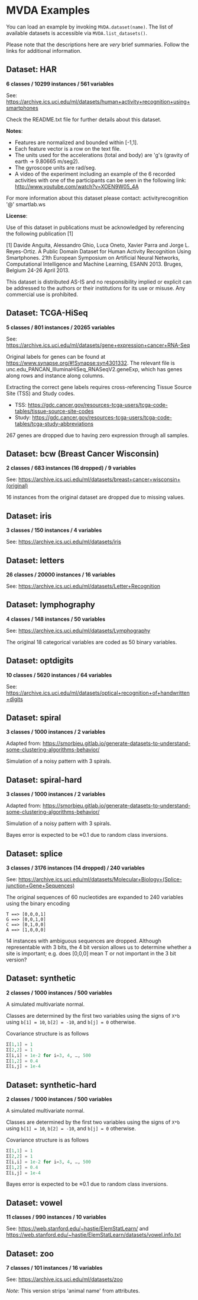 # MVDA Examples

You can load an example by invoking `MVDA.dataset(name)`.
The list of available datasets is accessible via `MVDA.list_datasets()`.

Please note that the descriptions here are *very* brief summaries. Follow the links for additional information.

## Dataset: HAR

**6 classes / 10299 instances / 561 variables**

See: https://archive.ics.uci.edu/ml/datasets/human+activity+recognition+using+smartphones

Check the README.txt file for further details about this dataset.

**Notes**: 

- Features are normalized and bounded within [-1,1].
- Each feature vector is a row on the text file.
- The units used for the accelerations (total and body) are 'g's (gravity of earth -> 9.80665 m/seg2).
- The gyroscope units are rad/seg.
- A video of the experiment including an example of the 6 recorded activities with one of the participants can be seen in the following link: http://www.youtube.com/watch?v=XOEN9W05_4A

For more information about this dataset please contact: activityrecognition '@' smartlab.ws

**License**:

Use of this dataset in publications must be acknowledged by referencing the following publication [1] 

[1] Davide Anguita, Alessandro Ghio, Luca Oneto, Xavier Parra and Jorge L. Reyes-Ortiz. A Public Domain Dataset for Human Activity Recognition Using Smartphones. 21th European Symposium on Artificial Neural Networks, Computational Intelligence and Machine Learning, ESANN 2013. Bruges, Belgium 24-26 April 2013. 

This dataset is distributed AS-IS and no responsibility implied or explicit can be addressed to the authors or their institutions for its use or misuse. Any commercial use is prohibited.

## Dataset: TCGA-HiSeq

**5 classes / 801 instances / 20265 variables**

See: https://archive.ics.uci.edu/ml/datasets/gene+expression+cancer+RNA-Seq

Original labels for genes can be found at https://www.synapse.org/#!Synapse:syn4301332.
The relevant file is unc.edu_PANCAN_IlluminaHiSeq_RNASeqV2.geneExp, which has genes along rows and
instance along columns.

Extracting the correct gene labels requires cross-referencing Tissue Source Site (TSS) and Study codes.

- TSS: https://gdc.cancer.gov/resources-tcga-users/tcga-code-tables/tissue-source-site-codes
- Study: https://gdc.cancer.gov/resources-tcga-users/tcga-code-tables/tcga-study-abbreviations

267 genes are dropped due to having zero expression through all samples.

## Dataset: bcw (Breast Cancer Wisconsin)

**2 classes / 683 instances (16 dropped) / 9 variables**

See: https://archive.ics.uci.edu/ml/datasets/breast+cancer+wisconsin+(original)

16 instances from the original dataset are dropped due to missing values.

## Dataset: iris

**3 classes / 150 instances / 4 variables**

See: https://archive.ics.uci.edu/ml/datasets/iris

## Dataset: letters

**26 classes / 20000 instances / 16 variables**

See: https://archive.ics.uci.edu/ml/datasets/Letter+Recognition

## Dataset: lymphography

**4 classes / 148 instances / 50 variables**

See: https://archive.ics.uci.edu/ml/datasets/Lymphography

The original 18 categorical variables are coded as 50 binary variables.

## Dataset: optdigits

**10 classes / 5620 instances / 64 variables**

See: https://archive.ics.uci.edu/ml/datasets/optical+recognition+of+handwritten+digits

## Dataset: spiral

**3 classes / 1000 instances / 2 variables**

Adapted from: https://smorbieu.gitlab.io/generate-datasets-to-understand-some-clustering-algorithms-behavior/

Simulation of a noisy pattern with 3 spirals.

## Dataset: spiral-hard

**3 classes / 1000 instances / 2 variables**

Adapted from: https://smorbieu.gitlab.io/generate-datasets-to-understand-some-clustering-algorithms-behavior/

Simulation of a noisy pattern with 3 spirals.

Bayes error is expected to be ≈0.1 due to random class inversions.

## Dataset: splice

**3 classes / 3176 instances (14 dropped) / 240 variables**

See: https://archive.ics.uci.edu/ml/datasets/Molecular+Biology+(Splice-junction+Gene+Sequences)

The original sequences of 60 nucleotides are expanded to 240 variables using the binary encoding

    T ==> [0,0,0,1]
    G ==> [0,0,1,0]
    C ==> [0,1,0,0]
    A ==> [1,0,0,0]

14 instances with ambiguous sequences are dropped. Although representable with 3 bits, the 4 bit
version allows us to determine whether a site is important; e.g. does [0,0,0] mean T or not
important in the 3 bit version? 

## Dataset: synthetic

**2 classes / 1000 instances / 500 variables**

A simulated multivariate normal.

Classes are determined by the first two variables using the signs of `X*b`
using `b[1] = 10`, `b[2] = -10`, and `b[j] = 0` otherwise.

Covariance structure is as follows

```julia
Σ[1,1] = 1
Σ[2,2] = 1
Σ[i,i] = 1e-2 for i=3, 4, …, 500
Σ[1,2] = 0.4
Σ[i,j] = 1e-4
```

## Dataset: synthetic-hard

**2 classes / 1000 instances / 500 variables**

A simulated multivariate normal.

Classes are determined by the first two variables using the signs of `X*b`
using `b[1] = 10`, `b[2] = -10`, and `b[j] = 0` otherwise.

Covariance structure is as follows

```julia
Σ[1,1] = 1
Σ[2,2] = 1
Σ[i,i] = 1e-2 for i=3, 4, …, 500
Σ[1,2] = 0.4
Σ[i,j] = 1e-4
```

Bayes error is expected to be ≈0.1 due to random class inversions.

## Dataset: vowel

**11 classes / 990 instances / 10 variables**

See: https://web.stanford.edu/~hastie/ElemStatLearn/ and https://web.stanford.edu/~hastie/ElemStatLearn/datasets/vowel.info.txt

## Dataset: zoo

**7 classes / 101 instances / 16 variables**

See: https://archive.ics.uci.edu/ml/datasets/zoo

*Note*: This version strips 'animal name' from attributes.
 

